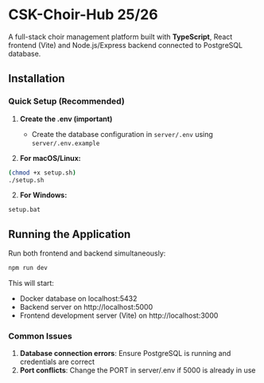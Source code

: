 # CSK-Choir-Hub 25/26

A full-stack choir management platform built with **TypeScript**, React frontend (Vite) and Node.js/Express backend connected to PostgreSQL database.

## Installation

### Quick Setup (Recommended)

1. **Create the .env (important)**
   - Create the database configuration in `server/.env` using `server/.env.example`

2. **For macOS/Linux:**

```bash
(chmod +x setup.sh)
./setup.sh
```

2. **For Windows:**

```batch
setup.bat
```

## Running the Application

Run both frontend and backend simultaneously:

```bash
npm run dev
```

This will start:

- Docker database on localhost:5432
- Backend server on http://localhost:5000
- Frontend development server (Vite) on http://localhost:3000

### Common Issues

1. **Database connection errors**: Ensure PostgreSQL is running and credentials are correct
2. **Port conflicts**: Change the PORT in server/.env if 5000 is already in use
